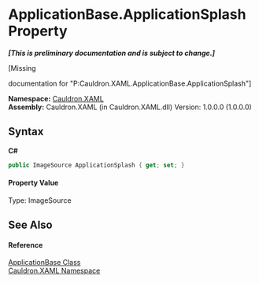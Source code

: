 # ApplicationBase.ApplicationSplash Property 
 _**\[This is preliminary documentation and is subject to change.\]**_

\[Missing <summary> documentation for "P:Cauldron.XAML.ApplicationBase.ApplicationSplash"\]

**Namespace:**&nbsp;<a href="N_Cauldron_XAML">Cauldron.XAML</a><br />**Assembly:**&nbsp;Cauldron.XAML (in Cauldron.XAML.dll) Version: 1.0.0.0 (1.0.0.0)

## Syntax

**C#**<br />
``` C#
public ImageSource ApplicationSplash { get; set; }
```


#### Property Value
Type: ImageSource

## See Also


#### Reference
<a href="T_Cauldron_XAML_ApplicationBase">ApplicationBase Class</a><br /><a href="N_Cauldron_XAML">Cauldron.XAML Namespace</a><br />
